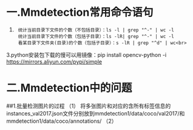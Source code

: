 # 一.Mmdetection常用命令语句
1.      统计当前目录下文件的个数（不包括目录）：ls -l | grep "^-" | wc -l
        统计当前目录下文件的个数（包括子目录）：ls -lR| grep "^-" | wc -l
        看某目录下文件夹(目录)的个数（包括子目录）：s -lR | grep "^d" | wc<br>
3.python安装包下载的慢可以用镜像：pip install opencv-python -i https://mirrors.aliyun.com/pypi/simple
# 二.Mmdetection中的问题
##1.批量检测图片的过程 
（1） 将多张图片和对应的含所有标签信息的instances_val2017.json文件分别放到mmdetection1/data/coco/val2017/和mmdetection1/data/coco/annotations/
（2）
